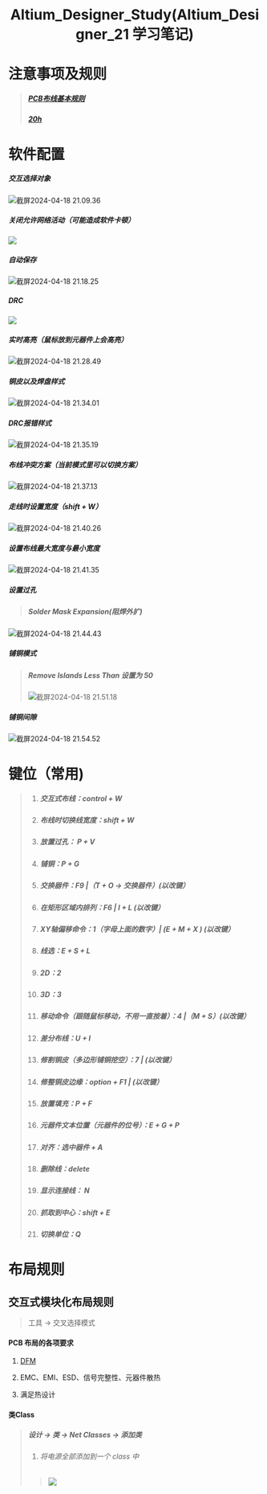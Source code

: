 <center><h1>Altium_Designer_Study(Altium_Designer_21 学习笔记)</h1></center>

# 注意事项及规则

> #####  [PCB布线基本规则](https://www.ebyte.com/new-view-info.aspx?id=890)
>
> ##### [20h](https://murata.eetrend.com/article/2019-11/1003161.html)

# 软件配置

##### 交互选择对象

![截屏2024-04-18 21.09.36](https://p.ipic.vip/6wqqzz.png)

##### 关闭允许网络活动（可能造成软件卡顿）

![](https://p.ipic.vip/v575lk.png)

##### 自动保存

![截屏2024-04-18 21.18.25](https://p.ipic.vip/sv1n8z.png)

##### DRC

![](https://p.ipic.vip/bxgatd.png)



##### 实时高亮（鼠标放到元器件上会高亮）

![截屏2024-04-18 21.28.49](https://p.ipic.vip/tnnqpe.jpg)

##### 铜皮以及焊盘样式

![截屏2024-04-18 21.34.01](https://p.ipic.vip/9s1v3c.png)

##### DRC报错样式

![截屏2024-04-18 21.35.19](https://p.ipic.vip/tu3192.png)



##### 布线冲突方案（当前模式里可以切换方案）

![截屏2024-04-18 21.37.13](https://p.ipic.vip/1643hn.png)

##### 走线时设置宽度（shift + W）

![截屏2024-04-18 21.40.26](https://p.ipic.vip/kdafoc.png)

##### 设置布线最大宽度与最小宽度

![截屏2024-04-18 21.41.35](https://p.ipic.vip/aene6d.png)

##### 设置过孔

> ##### Solder Mask Expansion(阻焊外扩)

![截屏2024-04-18 21.44.43](https://p.ipic.vip/veyrkn.png)

##### 铺铜模式

> ##### Remove Islands Less Than 设置为 50
>
> ![截屏2024-04-18 21.51.18](https://p.ipic.vip/amtlzc.png)

##### 铺铜间隙

![截屏2024-04-18 21.54.52](https://p.ipic.vip/ju5c70.jpg)













# 键位（常用)

> 1. ##### 交互式布线：control + W
>
> 2. ##### 布线时切换线宽度：shift + W
>
> 3. ##### 放置过孔： P + V
>
> 4. ##### 铺铜：P + G
>
> 5. ##### 交换器件：F9 |（T + O -> 交换器件）(以改键）
>
> 6. ##### 在矩形区域内排列：F6 | I + L (以改键）
>
> 7. ##### XY轴偏移命令：1（字母上面的数字）| (E + M + X ) (以改键）
>
> 8. ##### 线选：E + S + L
>
> 9. ##### 2D：2
>
> 10. ##### 3D：3
>
> 11. ##### 移动命令（跟随鼠标移动，不用一直按着）：4 |（M + S）(以改键）
>
> 12. ##### 差分布线：U + I
>
> 13. ##### 修割铜皮（多边形铺铜挖空）：7 | (以改键）
>
> 14. ##### 修整铜皮边缘：option + F1 | (以改键）
>
> 15. ##### 放置填充：P + F
>
> 16. ##### 元器件文本位置（元器件的位号）：E + G + P
>
> 17. ##### 对齐：选中器件  + A
>
> 18. ##### 删除线：delete
>
> 19. ##### 显示连接线： N
>
> 20. ##### 抓取到中心：shift + E
>
> 21. ##### 切换单位：Q

# 布局规则

## 交互式模块化布局规则

> 工具 -> 交叉选择模式

#### PCB 布局的各项要求

1. [DFM](https://zhuanlan.zhihu.com/p/461235700)

2. EMC、EMI、ESD、信号完整性、元器件散热

3. 满足热设计

   



#### 类Class

> ##### 设计 -> 类 -> Net Classes -> 添加类
>
> 1. ###### 将电源全部添加到一个 class 中
>
> > ![](https://p.ipic.vip/l2y84h.png)





